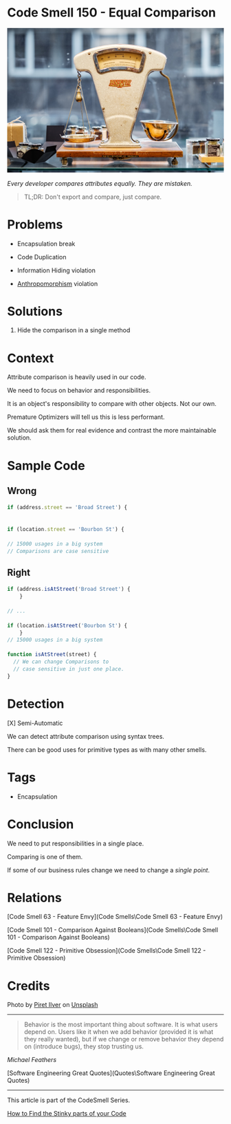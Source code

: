 # Code Smell 150 - Equal Comparison

![Code Smell 150 - Equal Comparison](piret-ilver-98MbUldcDJY-unsplash.jpg)

*Every developer compares attributes equally. They are mistaken.*

> TL;DR: Don't export and compare, just compare.

# Problems

- Encapsulation break

- Code Duplication

- Information Hiding violation

- [Anthropomorphism](https://en.wikipedia.org/wiki/Anthropomorphism) violation

# Solutions

1. Hide the comparison in a single method

# Context

Attribute comparison is heavily used in our code.

We need to focus on behavior and responsibilities.

It is an object's responsibility to compare with other objects. Not our own.

Premature Optimizers will tell us this is less performant.

We should ask them for real evidence and contrast the more maintainable solution.

# Sample Code

## Wrong

[Gist Url]: # (https://gist.github.com/mcsee/d3eda35a36e6dfe7cb292ff2be5a7b71)
```javascript
if (address.street == 'Broad Street') {
  

if (location.street == 'Bourbon St') {
  
// 15000 usages in a big system  
// Comparisons are case sensitive
```

## Right

[Gist Url]: # (https://gist.github.com/mcsee/7ecfc60fccc9053db2a7b22dc30f31cd)
```javascript
if (address.isAtStreet('Broad Street') {
    }

// ...

if (location.isAtStreet('Bourbon St') {
    }  
// 15000 usages in a big system  
  
function isAtStreet(street) {
  // We can change Comparisons to 
  // case sensitive in just one place. 
}

```

# Detection

[X] Semi-Automatic 

We can detect attribute comparison using syntax trees.

There can be good uses for primitive types as with many other smells.
 
# Tags

- Encapsulation

# Conclusion

We need to put responsibilities in a single place.

Comparing is one of them.

If some of our business rules change we need to change a *single point*.

# Relations

[Code Smell 63 - Feature Envy](Code Smells\Code Smell 63 - Feature Envy) 

[Code Smell 101 - Comparison Against Booleans](Code Smells\Code Smell 101 - Comparison Against Booleans)

[Code Smell 122 - Primitive Obsession](Code Smells\Code Smell 122 - Primitive Obsession)

# Credits

Photo by [Piret Ilver](https://unsplash.com/@saltsup) on [Unsplash](https://unsplash.com/s/photos/scale?)  

* * *

> Behavior is the most important thing about software. It is what users depend on. Users like it when we add behavior (provided it is what they really wanted), but if we change or remove behavior they depend on (introduce bugs), they stop trusting us.

_Michael Feathers_
 
[Software Engineering Great Quotes](Quotes\Software Engineering Great Quotes)

* * *

This article is part of the CodeSmell Series.

[How to Find the Stinky parts of your Code]()